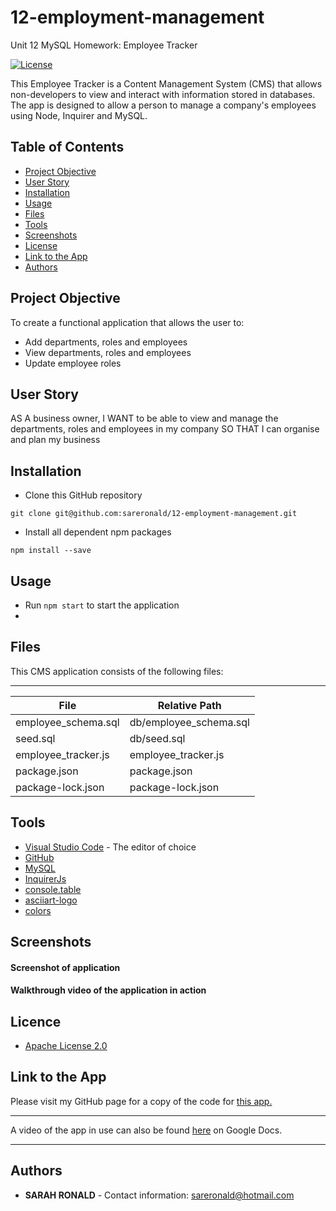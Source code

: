 # 12-employment-management

Unit 12 MySQL Homework: Employee Tracker

[![License](https://img.shields.io/badge/License-Apache%202.0-blue.svg)](https://opensource.org/licenses/Apache-2.0)

This Employee Tracker is a Content Management System (CMS) that allows non-developers to view and interact with information stored in databases. The app is designed to allow a person to manage a company's employees using Node, Inquirer and MySQL.

## Table of Contents

- [Project Objective](#Project-Objective)
- [User Story](#User-Story)
- [Installation](#Installation)
- [Usage](#Usage)
- [Files](#Files)
- [Tools](#Tools)
- [Screenshots](#Screenshots)
- [License](#License)
- [Link to the App](#Link-to-the-App)
- [Authors](#Authors)

## Project Objective

To create a functional application that allows the user to:

- Add departments, roles and employees
- View departments, roles and employees
- Update employee roles

## User Story

AS A business owner,
I WANT to be able to view and manage the departments, roles and employees in my company
SO THAT I can organise and plan my business

## Installation

- Clone this GitHub repository

```
git clone git@github.com:sareronald/12-employment-management.git
```

- Install all dependent npm packages

```
npm install --save
```

## Usage

- Run `npm start` to start the application
-

## Files

This CMS application consists of the following files: <hr>

| File                | Relative Path          |
| ------------------- | ---------------------- |
| employee_schema.sql | db/employee_schema.sql |
| seed.sql            | db/seed.sql            |
| employee_tracker.js | employee_tracker.js    |
| package.json        | package.json           |
| package-lock.json   | package-lock.json      |

## Tools

- [Visual Studio Code](https://code.visualstudio.com/) - The editor of choice
- [GitHub](https://github.com/)
- [MySQL](https://www.npmjs.com/package/mysql)
- [InquirerJs](https://www.npmjs.com/package/inquirer/v/0.2.3)
- [console.table](https://www.npmjs.com/package/console.table)
- [asciiart-logo](https://www.npmjs.com/package/asciiart-logo)
- [colors](https://www.npmjs.com/package/colors)

## Screenshots

#### Screenshot of application

#### Walkthrough video of the application in action

## Licence

- [Apache License 2.0](http://www.apache.org/licenses/)

## Link to the App

Please visit my GitHub page for a copy of the code for <a href="https://github.com/sareronald/12-employment-management.git">this app.</a><hr>
A video of the app in use can also be found <a href=""> here</a> on Google Docs.<hr>

## Authors

- **SARAH RONALD** -
  Contact information:
  sareronald@hotmail.com
